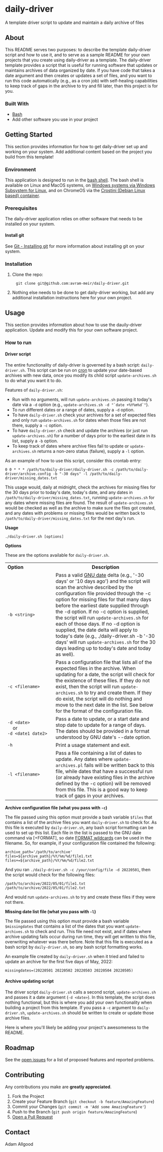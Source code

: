 # daily-driver

A template driver script to update and maintain a daily archive of files 

## About

This README serves two purposes: to describe the template daily-driver script and how to use it, and to serve as a sample README for your own projects that you create using daily-driver as a template. The daily-driver template provides a script that is useful for running software that updates or maintains archives of data organized by date. If you have code that takes a date argument and then creates or updates a set of files, and you want to run this code automatically (e.g., as a cron job) with self-healing capabilities to keep track of gaps in the archive to try and fill later, than this project is for you.

### Built With

* [Bash](https://www.gnu.org/software/bash/)
* Add other software you use in your project

## Getting Started

This section provides information for how to get daily-driver set up and working on your system. Add additional content based on the project you build from this template!

### Environment

This application is designed to run in the [bash shell](https://www.gnu.org/software/bash/). The bash shell is available on Linux and MacOS systems, on [Windows systems via Windows Subsystem for Linux](https://docs.microsoft.com/en-us/windows/wsl/install), and on ChromeOS via the [Crostini (Debian Linux based) container](https://support.google.com/chromebook/answer/9145439?hl=en).

### Prerequisites

The daily-driver application relies on other software that needs to be installed on your system.

#### Install git

See [Git - Installing git](https://git-scm.com/book/en/v2/Getting-Started-Installing-Git) for more information about installing git on your system.

### Installation

1. Clone the repo:
```
     git clone git@github.com:avram-meir/daily-driver.git
```
2. Nothing else needs to be done to get daily-driver working, but add any additional installation instructions here for your own project.

## Usage

This section provides information about how to use the dauily-driver application. Update and modify this for your own software project.

### How to run

#### Driver script

The entire functionality of daily-driver is governed by a bash script: `daily-driver.sh`. This script can be run on [cron](https://man7.org/linux/man-pages/man5/crontab.5.html) to update your date-based archives with new data, once you modify its child script `update-archives.sh` to do what you want it to do.

Features of `daily-driver.sh`:
* Run with no arguments, will run `update-archives.sh` passing it today's date via a `-d` option (e.g., ``update-archives.sh -d "`date +%Y%m%d`"``).
* To run different dates or a range of dates, supply a `-d` option.
* To have `daily-driver.sh` check your archives for a set of expected files and only run `update-archives.sh` for dates when those files are not there, supply a `-c` option.
* To have `daily-driver.sh` check and update the archives (or just run `update-archives.sh`) for a number of days prior to the earliest date in its list, supply a `-b` option.
* To keep track of dates where archive files fail to update or `update-archives.sh` returns a non-zero status (failure), supply a `-l` option.

As an example of how to use this script, consider this crontab entry:

```
0 0 * * * /path/to/daily-driver/daily-driver.sh -c /path/to/daily-driver/archive.config -b "-30 days" -l /path/to/daily-driver/missing_dates.txt
```

This usage would, daily at midnight, check the archives for missing files for the 30 days prior to today's date, today's date, and any dates in `/path/to/daily-driver/missing_dates.txt`, running `update-archives.sh` for any dates where missing files are found. The result of `update-archives.sh` would be checked as well as the archive to make sure the files got created, and any dates with problems or missing files would be written back to `/path/to/daily-driver/missing_dates.txt` for the next day's run.  

**Usage**

`./daily-driver.sh [options]`

**Options**

These are the options available for `daily-driver.sh`.

<table>
  <tr><th>Option&nbsp;&nbsp;&nbsp;&nbsp;&nbsp;&nbsp;&nbsp;&nbsp;&nbsp;&nbsp;&nbsp;&nbsp;&nbsp;&nbsp;&nbsp;&nbsp;&nbsp;&nbsp;&nbsp;&nbsp;&nbsp;</th><th>Description</th></tr>
     <tr><td><code>-b &lt;string&gt;</code></td><td>Pass a valid <a href="https://man7.org/linux/man-pages/man1/date.1.html">GNU date</a> delta (e.g., '-30 days' or '10 days ago') and the script will scan the archive described by the configuration file provided through the -c option for missing files for that many days before the earliest date supplied through the -d option. If no -c option is supplied, the script will run <code>update-archives.sh</code> for each of those days. If no -d option is supplied, the date delta will apply to today's date (e.g., ./daily-driver.sh -b '-30 days' will run <code>update-archives.sh</code> for the 30 days leading up to today's date and today as well).</td></tr>
     <tr><td><code>-c &lt;filename&gt;</code></td><td>Pass a configuration file that lists all of the expected files in the archive. When updating for a date, the script will check for the existence of these files. If they do not exist, then the script will run <code>update-archives.sh</code> to try and create them. If they do exist, the script will do nothing and move to the next date in the list. See below for the format of the configuration file.</td></tr>
     <tr><td><code>-d &lt;date&gt;</code><br>&nbsp;&nbsp;&nbsp;&nbsp;or<br><code>-d &lt;date1 date2&gt;</code></td><td>Pass a date to update, or a start date and stop date to update for a range of days. The dates should be provided in a format understood by GNU date's --date option.</td></tr>
     <tr><td><code>-h</code></td><td>Print a usage statement and exit.</td></tr>
     <tr><td><code>-l &lt;filename&gt;</code></td><td>Pass a file containing a list of dates to update. Any dates where <code>update-archives.pl</code> fails will be written back to this file, while dates that have a successful run (or already have existing files in the archive defined by the -c option) will be removed from this file. This is a good way to keep track of gaps in your archives.</td></tr>
</table>

**Archive configuration file (what you pass with `-c`)**

The file passed using this option must provide a bash variable `$files` that contains a list of the archive files you want `daily-driver.sh` to check for. As this file is executed by `daily-driver.sh`, any bash script formatting can be used to set up this list. Each file in the list is passed to the GNU date command via [+FORMAT], so date [FORMAT wildcards](https://man7.org/linux/man-pages/man1/date.1.html) can be used in the filename. So, for example, if your configuration file contained the following:

```Shell
archive_path='/path/to/archive'
files=${archive_path}/%Y/%m/%d/file1.txt
files+=${archive_path}/%Y/%m/%d/file2.txt
```

And you ran `./daily-driver.sh -c /your/config/file -d 20220501`, then the script would check for the following files:

```
/path/to/archive/2022/05/01/file1.txt
/path/to/archive/2022/05/01/file2.txt
```

And would run `update-archives.sh` to try and create these files if they were not there.

**Missing date list file (what you pass with `-l`)**

The file passed using this option must provide a bash variable `$missingdates` that contains a list of the dates that you want `update-archives.sh` to check and run. This file need not exist, and if dates where archive updating fails occur during run time, they will get written to this file, overwriting whatever was there before. Note that this file is executed as a bash script by `daily-driver.sh`, so any bash script formatting works.

An example file created by `daily-driver.sh` when it tried and failed to update an archive for the first five days of May, 2022:

```
missingdates=(20220501 20220502 20220503 20220504 20220505)
```

#### Archive updating script

The driver script `daily-driver.sh` calls a second script, `update-archives.sh` and passes it a date argument (`-d <date>`). In this template, the script does nothing functional, but this is where you add your own functionality when building a project from this template. If you pass a `-c` argument to `daily-driver.sh`, `update-archives.sh` should be written to create or update those archive files.

Here is where you'll likely be adding your project's awesomeness to the README.

## Roadmap

See the [open issues](../../issues) for a list of proposed features and reported problems.

## Contributing

Any contributions you make are **greatly appreciated**.

1. Fork the Project
2. Create your Feature Branch (`git checkout -b feature/AmazingFeature`)
3. Commit your Changes (`git commit -m 'Add some AmazingFeature'`)
4. Push to the Branch (`git push origin feature/AmazingFeature`)
5. [Open a Pull Request](../../pulls)

## Contact

Adam Allgood
